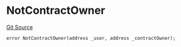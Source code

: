 # NotContractOwner
[Git Source](https://github.com/thrackle-io/tron/blob/7233064f299d77880af0e175a21e23e2f8b85f56/src/client/token/handler/diamond/HandlerDiamondLib.sol)


```solidity
error NotContractOwner(address _user, address _contractOwner);
```

